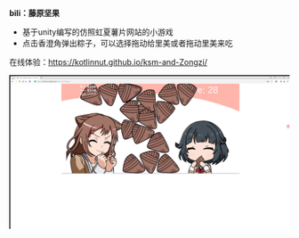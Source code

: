 **bili：藤原坚果**
- 基于unity编写的仿照虹夏薯片网站的小游戏  
- 点击香澄角弹出粽子，可以选择拖动给里美或者拖动里美来吃  

在线体验：https://kotlinnut.github.io/ksm-and-Zongzi/

![游戏截图](https://github.com/kotlinnut/ksm-and-Zongzi/blob/main/snapshot/1.png)

